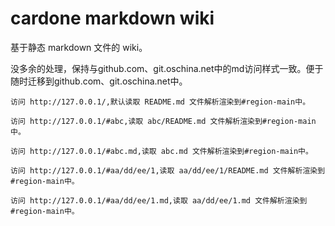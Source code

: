 # cardone markdown wiki

基于静态 markdown 文件的 wiki。

没多余的处理，保持与github.com、git.oschina.net中的md访问样式一致。便于随时迁移到github.com、git.oschina.net中。

```
访问 http://127.0.0.1/,默认读取 README.md 文件解析渲染到#region-main中。

访问 http://127.0.0.1/#abc,读取 abc/README.md 文件解析渲染到#region-main中。

访问 http://127.0.0.1/#abc.md,读取 abc.md 文件解析渲染到#region-main中。

访问 http://127.0.0.1/#aa/dd/ee/1,读取 aa/dd/ee/1/README.md 文件解析渲染到#region-main中。

访问 http://127.0.0.1/#aa/dd/ee/1.md,读取 aa/dd/ee/1.md 文件解析渲染到#region-main中。
```